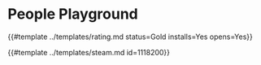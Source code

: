 # People Playground
<!-- script:Aliases [] -->

{{#template ../templates/rating.md status=Gold installs=Yes opens=Yes}}

{{#template ../templates/steam.md id=1118200}}
